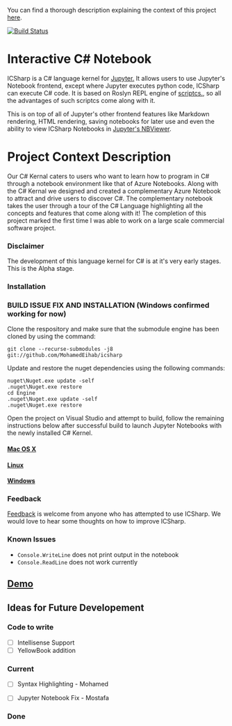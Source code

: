 You can find a thorough description explaining the context of this project [here](http://athanasiosliaskas.com/home/#/portfolio/http://athanasiosliaskas.com/portfolio/microsoft-c-kernel/).

[![Build Status](https://travis-ci.org/zabirauf/icsharp.svg)](https://travis-ci.org/zabirauf/icsharp)

# Interactive C# Notebook
ICSharp is a C# language kernel for [Jupyter.](http://jupyter.org) It allows users
to use Jupyter's Notebook frontend, except where Jupyter executes python code, ICSharp
can execute C# code. It is based on Roslyn REPL engine of [scriptcs.](http://scriptcs.net/),
so all the advantages of such scriptcs come along with it.

This is on top of all of Jupyter's other frontend features like Markdown rendering,
HTML rendering, saving notebooks for later use and even the ability to view ICSharp
Notebooks in [Jupyter's NBViewer](http://nbviewer.jupyter.org/).

# Project Context Description
Our C# Kernal caters to users who want to learn how to program in C# through a notebook environment like that of Azure Notebooks. Along with the C# Kernal we designed and created a complementary Azure Notebook to attract and drive users to discover C#. The complementary notebook takes the user through a tour of the C# Language highlighting all the concepts and features that come along with it! The completion of this project marked the first time I was able to work on a large scale commercial software project.

### Disclaimer
The development of this language kernel for C# is at it's very early stages.
This is the Alpha stage.

### Installation

### BUILD ISSUE FIX AND INSTALLATION (Windows confirmed working for now)
Clone the respository and make sure that the submodule engine has been cloned by using the command:

`git clone --recurse-submodules -j8 git://github.com/MohamedEihab/icsharp`
  
Update and restore the nuget dependencies using the following commands:

```
nuget\Nuget.exe update -self
.nuget\Nuget.exe restore
cd Engine
.nuget\Nuget.exe update -self
.nuget\Nuget.exe restore
```

Open the project on Visual Studio and attempt to build, follow the remaining instructions below after successful build to launch Jupyter Notebooks with the newly installed C# Kernel.

#### [Mac OS X](https://github.com/zabirauf/icsharp/wiki/Install-on-Mac-OS-X)

#### [Linux](https://github.com/zabirauf/icsharp/wiki/Install-on-Unix-(Debian-7.8))

#### [Windows](https://github.com/zabirauf/icsharp/wiki/Installation)

### Feedback
[Feedback](mailto:zabirauf@gmail.com) is welcome from anyone who has attempted to use ICSharp. We would love to hear
some thoughts on how to improve ICSharp.

### Known Issues
* `Console.WriteLine` does not print output in the notebook
* `Console.ReadLine` does not work currently

## [Demo](http://nbviewer.jupyter.org/urls/gist.githubusercontent.com/zabirauf/a0d4aa22b383afaa1e23/raw/65e539dc98b2cf3e38cc26faf3575e50f4ac9108/iCSharp%20Sample.ipynb)

## Ideas for Future Developement

### Code to write

- [ ] Intellisense Support
- [ ] YellowBook addition

### Current
- [ ] Syntax Highlighting - Mohamed
- [ ] Jupyter Notebook Fix - Mostafa


### Done

